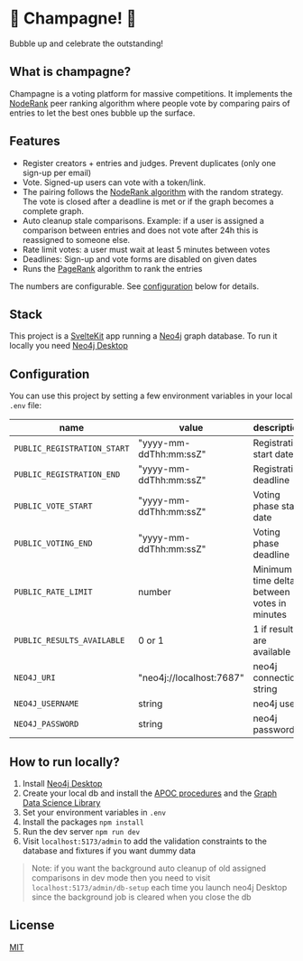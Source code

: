 # 🍾 Champagne! 🍾

Bubble up and celebrate the outstanding!

## What is champagne?

Champagne is a voting platform for massive competitions. It implements the [NodeRank](https://github.com/fcrozatier/NodeRank) peer ranking algorithm where people vote by comparing pairs of entries to let the best ones bubble up the surface.

## Features

- Register creators + entries and judges. Prevent duplicates (only one sign-up per email)
- Vote. Signed-up users can vote with a token/link.
- The pairing follows the [NodeRank algorithm](https://github.com/fcrozatier/NodeRank#conslusion) with the random strategy. The vote is closed after a deadline is met or if the graph becomes a complete graph.
- Auto cleanup stale comparisons. Example: if a user is assigned a comparison between entries and does not vote after 24h this is reassigned to someone else.
- Rate limit votes: a user must wait at least 5 minutes between votes
- Deadlines: Sign-up and vote forms are disabled on given dates
- Runs the [PageRank](https://en.wikipedia.org/wiki/PageRank) algorithm to rank the entries

The numbers are configurable. See [configuration](#configuration) below for details.

## Stack

This project is a [SvelteKit](https://kit.svelte.dev/) app running a [Neo4j](https://neo4j.com/) graph database. To run it locally you need [Neo4j Desktop](https://neo4j.com/developer/neo4j-desktop/?ref=product)

## Configuration

You can use this project by setting a few environment variables in your local `.env` file:

| name                        | value                    | description                                 |
| --------------------------- | ------------------------ | ------------------------------------------- |
| `PUBLIC_REGISTRATION_START` | "yyyy-mm-ddThh:mm:ssZ"   | Registration start date                     |
| `PUBLIC_REGISTRATION_END`   | "yyyy-mm-ddThh:mm:ssZ"   | Registration deadline                       |
| `PUBLIC_VOTE_START`         | "yyyy-mm-ddThh:mm:ssZ"   | Voting phase start date                     |
| `PUBLIC_VOTING_END`         | "yyyy-mm-ddThh:mm:ssZ"   | Voting phase deadline                       |
| `PUBLIC_RATE_LIMIT`         | number                   | Minimum time delta between votes in minutes |
| `PUBLIC_RESULTS_AVAILABLE`  | 0 or 1                   | 1 if results are available                  |
| `NEO4J_URI`                 | "neo4j://localhost:7687" | neo4j connection string                     |
| `NEO4J_USERNAME`            | string                   | neo4j user                                  |
| `NEO4J_PASSWORD`            | string                   | neo4j password                              |

## How to run locally?

1. Install [Neo4j Desktop](https://neo4j.com/developer/neo4j-desktop/?ref=product)
1. Create your local db and install the [APOC procedures](https://neo4j.com/docs/apoc/5/installation/#apoc) and the [Graph Data Science Library](https://neo4j.com/docs/graph-data-science/current/installation/neo4j-desktop/)
1. Set your environment variables in `.env`
1. Install the packages `npm install`
1. Run the dev server `npm run dev`
1. Visit `localhost:5173/admin` to add the validation constraints to the database and fixtures if you want dummy data

> Note: if you want the background auto cleanup of old assigned comparisons in dev mode then you need to visit `localhost:5173/admin/db-setup` each time you launch neo4j Desktop since the background job is cleared when you close the db


## License

[MIT](/LICENSE)
